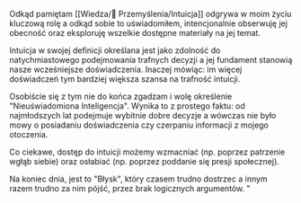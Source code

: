 Odkąd pamiętam [[Wiedza/🤔 Przemyślenia/Intuicja]] odgrywa w moim życiu kluczową rolę a odkąd sobie to uświadomiłem, intencjonalnie obserwuję jej obecność oraz eksploruję wszelkie dostępne materiały na jej temat. 

Intuicja w swojej definicji określana jest jako zdolność do natychmiastowego podejmowania trafnych decyzji a jej fundament stanowią nasze wcześniejsze doświadczenia. Inaczej mówiąc: im więcej doświadczeń tym bardziej większa szansa na trafność intuicji. 

Osobiście się z tym nie do końca zgadzam i wolę określenie "Nieuświadomiona Inteligencja". Wynika to z prostego faktu: od najmłodszych lat podejmuje wybitnie dobre decyzje a wówczas nie było mowy o posiadaniu doświadczenia czy czerpaniu informacji z mojego otoczenia. 

Co ciekawe, dostęp do intuicji możemy wzmacniać (np. poprzez patrzenie wgłąb siebie) oraz osłabiać (np. poprzez poddanie się presji społecznej). 

Na koniec dnia, jest to "Błysk", który czasem trudno dostrzec a innym razem trudno za nim pójść, przez brak logicznych argumentów. "